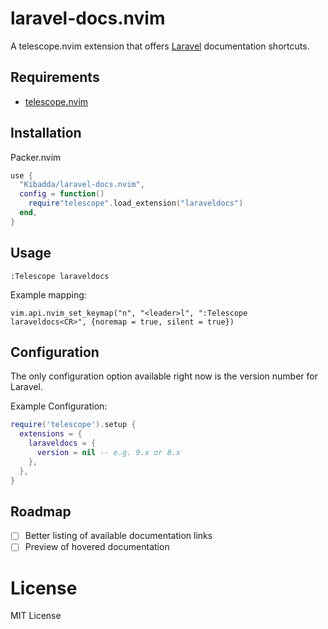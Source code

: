# laravel-docs.nvim

A telescope.nvim extension that offers [Laravel](https://laravel.com/docs) documentation shortcuts.

## Requirements
 - [telescope.nvim](https://github.com/nvim-telescope/telescope.nvim)

## Installation

Packer.nvim
```lua
use {
  "Kibadda/laravel-docs.nvim",
  config = function()
    require"telescope".load_extension("laraveldocs")
  end,
}
```

## Usage
```
:Telescope laraveldocs
```
Example mapping:
```
vim.api.nvim_set_keymap("n", "<leader>l", ":Telescope laraveldocs<CR>", {noremap = true, silent = true})
```

## Configuration
The only configuration option available right now is the version number for Laravel.

Example Configuration:
```lua
require('telescope').setup {
  extensions = {
    laraveldocs = {
      version = nil -- e.g. 9.x or 8.x
    },
  },
}
```

## Roadmap
 - [ ] Better listing of available documentation links
 - [ ] Preview of hovered documentation

# License
MIT License
